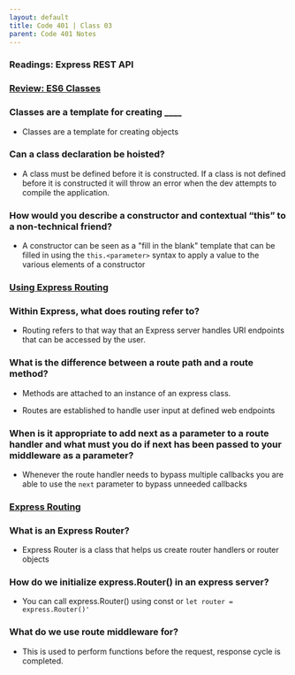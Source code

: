 ```yaml
---
layout: default
title: Code 401 | Class 03
parent: Code 401 Notes
---
```


### Readings: Express REST API

### [Review: ES6 Classes](https://developer.mozilla.org/en-US/docs/Web/JavaScript/Reference/Classes)

### Classes are a template for creating ____

* Classes are a template for creating objects

### Can a class declaration be hoisted?

* A class must be defined before it is constructed. If a class is not defined before it is constructed it will throw an error when the dev attempts to compile the application.

### How would you describe a constructor and contextual “this” to a non-technical friend?

* A constructor can be seen as a "fill in the blank" template that can be filled in using the `this.<parameter>` syntax to apply a value to the various elements of a constructor

### [Using Express Routing](https://expressjs.com/en/guide/routing.html)

### Within Express, what does routing refer to?

* Routing refers to that way that an Express server handles URI endpoints that can be accessed by the user.

### What is the difference between a route path and a route method?

* Methods are attached to an instance of an express class.

* Routes are established to handle user input at defined web endpoints

### When is it appropriate to add next as a parameter to a route handler and what must you do if next has been passed to your middleware as a parameter?

* Whenever the route handler needs to bypass multiple callbacks you are able to use the `next` parameter to bypass unneeded callbacks

### [Express Routing](https://scotch.io/tutorials/learn-to-use-the-new-router-in-expressjs-4)

### What is an Express Router?

* Express Router is a class that helps us create router handlers or router objects

### How do we initialize express.Router() in an express server?

* You can call express.Router() using const or `let router = express.Router()'`

### What do we use route middleware for?

* This is used to perform functions before the request, response cycle is completed.
